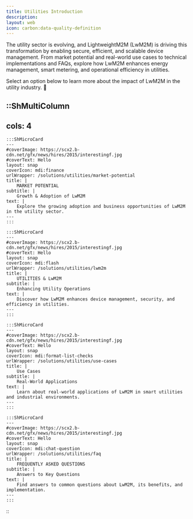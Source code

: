 ```yaml
---
title: Utilities Introduction
description:
layout: web
icon: carbon:data-quality-definition
---
```


The utility sector is evolving, and LightweightM2M (LwM2M) is driving this transformation by enabling secure, efficient, and scalable device management. From market potential and real-world use cases to technical implementations and FAQs, explore how LwM2M enhances energy management, smart metering, and operational efficiency in utilities.

Select an option below to learn more about the impact of LwM2M in the utility industry. 🚀


::ShMultiColumn
---
cols: 4
---

    :::ShMicroCard
    --- 
    #coverImage: https://scx2.b-cdn.net/gfx/news/hires/2015/interestingf.jpg
    #coverText: Hello
    layout: snap
    coverIcon: mdi:finance
    urlWrapper: /solutions/utilities/market-potential
    title: |
        MARKET POTENTIAL 
    subtitle: |
        Growth & Adoption of LwM2M
    text: |
        Explore the growing adoption and business opportunities of LwM2M in the utility sector.
    ---
    :::

    :::ShMicroCard
    ---
    #coverImage: https://scx2.b-cdn.net/gfx/news/hires/2015/interestingf.jpg
    #coverText: Hello
    layout: snap
    coverIcon: mdi:flash
    urlWrapper: /solutions/utilities/lwm2m
    title: |
        UTILITIES & LwM2M 
    subtitle: |
        Enhancing Utility Operations
    text: |
        Discover how LwM2M enhances device management, security, and efficiency in utilities.
    ---
    :::

    :::ShMicroCard
    ---
    #coverImage: https://scx2.b-cdn.net/gfx/news/hires/2015/interestingf.jpg
    #coverText: Hello
    layout: snap
    coverIcon: mdi:format-list-checks
    urlWrapper: /solutions/utilities/use-cases
    title: |
        Use Cases 
    subtitle: |
        Real-World Applications
    text: |
        Learn about real-world applications of LwM2M in smart utilities and industrial environments.
    ---
    :::

    :::ShMicroCard
    ---
    #coverImage: https://scx2.b-cdn.net/gfx/news/hires/2015/interestingf.jpg
    #coverText: Hello
    layout: snap
    coverIcon: mdi:chat-question
    urlWrapper: /solutions/utilities/faq
    title: |
        FREQUENTLY ASKED QUESTIONS 
    subtitle: |
        Answers to Key Questions
    text: |
        Find answers to common questions about LwM2M, its benefits, and implementation.
    ---
    :::

::